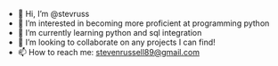 - 👋 Hi, I’m @stevruss
- 👀 I’m interested in becoming more proficient at programming python
- 🌱 I’m currently learning python and sql integration
- 💞️ I’m looking to collaborate on any projects I can find!
- 📫 How to reach me: stevenrussell89@gmail.com

<!---
stevruss/stevruss is a ✨ special ✨ repository because its `README.md` (this file) appears on your GitHub profile.
You can click the Preview link to take a look at your changes.
--->
